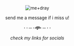 <div align="center">
 

<picture>
 <source media="(prefers-color-scheme: dark)" srcset=(https://github.com/user-attachments/assets//bd39408ba2d67470380e6643db6b6fa7.jpg)>

 <source media="(prefers-color-scheme: light)" srcset=!(https://github.com/user-attachments/assets//bd39408ba2d67470380e6643db6b6fa7.jpg)>
 <img alt=me+dray  src=!(https://github.com/user-attachments/assets//bd39408ba2d67470380e6643db6b6fa7.jpg)>
</picture>

send me a message if i miss u!

***· · ─ ·𖥸· ─ · ·***

*check my links for socials*

</div>

